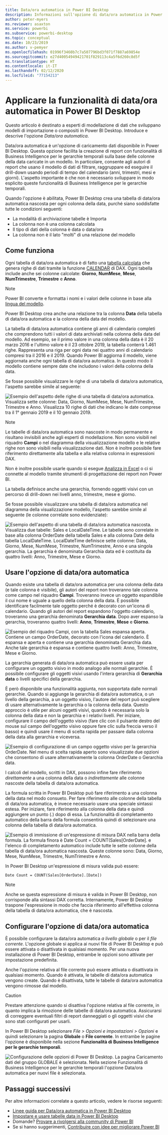 ```yaml
---
title: Data/ora automatica in Power BI Desktop
description: Informazioni sull'opzione di data/ora automatica in Power BI Desktop.
author: peter-myers
ms.reviewer: asaxton
ms.service: powerbi
ms.subservice: powerbi-desktop
ms.topic: conceptual
ms.date: 10/23/2019
ms.author: v-pemyer
ms.openlocfilehash: 01996f3460b7c7a507796bd3f071f7887a69854e
ms.sourcegitcommit: e27d40054949421701f829113c4a5f6d260c8d5f
ms.translationtype: HT
ms.contentlocale: it-IT
ms.lasthandoff: 02/12/2020
ms.locfileid: "77154213"
---
```

# <a name="apply-auto-datetime-in-power-bi-desktop"></a>Applicare la funzionalità di data/ora automatica in Power BI Desktop

Questo articolo è destinato a esperti di modellazione di dati che sviluppano modelli di importazione o compositi in Power BI Desktop. Introduce e descrive l'opzione _Data/ora automatica_.

Data/ora automatica è un'opzione di caricamento dati disponibile in Power BI Desktop. Questa opzione facilita la creazione di report con funzionalità di Business Intelligence per le gerarchie temporali sulla base delle colonne della data caricate in un modello. In particolare, consente agli autori di report che usano il modello di dati di filtrare, raggruppare ed eseguire il drill-down usando periodi di tempo del calendario (anni, trimestri, mesi e giorni). L'aspetto importante è che non è necessario sviluppare in modo esplicito queste funzionalità di Business Intelligence per le gerarchie temporali.

Quando l'opzione è abilitata, Power BI Desktop crea una tabella di data/ora automatica nascosta per ogni colonna della data, purché siano soddisfatte tutte le condizioni seguenti:

- La modalità di archiviazione tabelle è Importa
- La colonna non è una colonna calcolata
- Il tipo di dati della colonna è data o data/ora
- La colonna non è il lato "molti" di una relazione del modello

## <a name="how-it-works"></a>Come funziona

Ogni tabella di data/ora automatica è di fatto una [tabella calcolata](desktop-calculated-tables.md) che genera righe di dati tramite la funzione [CALENDAR](/dax/calendar-function-dax) di DAX. Ogni tabella include anche sei colonne calcolate: **Giorno**, **NumMese**, **Mese**, **NumTrimestre**, **Trimestre** e **Anno**.

> [!NOTE]
> Power BI converte e formatta i nomi e i valori delle colonne in base alla [lingua del modello](supported-languages-countries-regions.md#choose-the-language-for-the-model-in-power-bi-desktop).

Power BI Desktop crea anche una relazione tra la colonna **Data** della tabella di data/ora automatica e la colonna della data del modello.

La tabella di data/ora automatica contiene gli anni di calendario completi che comprendono tutti i valori di data archiviati nella colonna della data del modello. Ad esempio, se il primo valore in una colonna della data è il 20 marzo 2016 e l'ultimo valore è il 23 ottobre 2019, la tabella conterrà 1.461 righe. Rappresenta una riga per ogni data nei quattro anni di calendario compresi tra il 2016 e il 2019. Quando Power BI aggiorna il modello, viene aggiornata anche ogni tabella di data/ora automatica. In questo modo il modello contiene sempre date che includono i valori della colonna della data.

Se fosse possibile visualizzare le righe di una tabella di data/ora automatica, l'aspetto sarebbe simile al seguente:

![Esempio dell'aspetto delle righe di una tabella di data/ora automatica. Visualizza sette colonne: Data, Giorno, NumMese, Mese, NumTrimestre, Trimestre e Anno. Visualizza 10 righe di dati che indicano le date comprese tra il 1° gennaio 2019 e il 10 gennaio 2019.](media/desktop-auto-date-time/auto-date-time-hidden-table-example-rows.png)

> [!NOTE]
> Le tabelle di data/ora automatica sono nascoste in modo permanente e risultano invisibili anche agli esperti di modellazione. Non sono visibili nel riquadro **Campi** o nel diagramma della visualizzazione modello e le relative righe non sono visibili nella visualizzazione dati. Non è inoltre possibile fare riferimento direttamente alla tabella e alla relativa colonna in espressioni DAX.
>
> Non è inoltre possibile usarle quando si esegue [Analizza in Excel](service-analyze-in-excel.md) o ci si connette al modello tramite strumenti di progettazione dei report non Power BI.

La tabella definisce anche una gerarchia, fornendo oggetti visivi con un percorso di drill-down nei livelli anno, trimestre, mese e giorno.

Se fosse possibile visualizzare una tabella di data/ora automatica nel diagramma della visualizzazione modello, l'aspetto sarebbe simile al seguente (le colonne correlate sono evidenziate):

![Esempio dell'aspetto di una tabella di data/ora automatica nascosta. Visualizza due tabelle: Sales e LocalDateTime. Le tabelle sono correlate in base alla colonna OrderDate della tabella Sales e alla colonna Date della tabella LocalDateTime. LocalDateTime definisce sette colonne: Data, Giorno, Mese, NumMese, Trimestre, NumTrimestre, Anno e una singola gerarchia. La gerarchia è denominata Gerarchia data ed è costituita da quattro livelli: Anno, Trimestre, Mese e Giorno.](media/desktop-auto-date-time/auto-date-time-hidden-table-example-diagram.png)

## <a name="work-with-auto-datetime"></a>Usare l'opzione di data/ora automatica

Quando esiste una tabella di data/ora automatica per una colonna della data (e tale colonna è visibile), gli autori del report non troveranno tale colonna come campo nel riquadro **Campi**. Troveranno invece un oggetto espandibile il cui nome è uguale a quello della colonna della data. È possibile identificare facilmente tale oggetto perché è decorato con un'icona di calendario. Quando gli autori del report espandono l'oggetto calendario, troveranno una gerarchia denominata **Gerarchia data**. Dopo aver espanso la gerarchia, troveranno quattro livelli: **Anno**, **Trimestre**, **Mese** e **Giorno**.

![Esempio del riquadro Campi, con la tabella Sales espansa aperta. Contiene un campo OrderDate, decorato con l'icona del calendario. È espansa e aperta e contiene una gerarchia denominata Gerarchia data. Anche tale gerarchia è espansa e contiene quattro livelli: Anno, Trimestre, Mese e Giorno.](media/desktop-auto-date-time/auto-date-time-fields-pane-example.png)

La gerarchia generata di data/ora automatica può essere usata per configurare un oggetto visivo in modo analogo alle normali gerarchie. È possibile configurare gli oggetti visivi usando l'intera gerarchia di **Gerarchia data** o livelli specifici della gerarchia.

È però disponibile una funzionalità aggiunta, non supportata dalle normali gerarchie. Quando si aggiunge la gerarchia di data/ora automatica, o un livello della gerarchia, a un oggetto visivo, l'autore del report può scegliere di usare alternativamente la gerarchia o la colonna della data. Questo approccio è utile per alcuni oggetti visivi, quando è necessaria solo la colonna della data e non la gerarchia e i relativi livelli. Per iniziare, configurare il campo dell'oggetto visivo (fare clic con il pulsante destro del mouse sul campo dell'oggetto visivo oppure fare clic sulla freccia verso il basso) e quindi usare il menu di scelta rapida per passare dalla colonna della data alla gerarchia e viceversa.

![Esempio di configurazione di un campo oggetto visivo per la gerarchia OrderDate. Nel menu di scelta rapida aperto sono visualizzate due opzioni che consentono di usare alternativamente la colonna OrderDate o Gerarchia data.](media/desktop-auto-date-time/auto-date-time-configure-visuals-fields.png)

I calcoli del modello, scritti in DAX, possono infine fare riferimento _direttamente_ a una colonna della data o _indirettamente_ alle colonne nascoste della tabella di data/ora automatica.

La formula scritta in Power BI Desktop può fare riferimento a una colonna della data nel modo consueto. Per fare riferimento alle colonne della tabella di data/ora automatica, è invece necessario usare una speciale sintassi estesa. Per iniziare, fare riferimento alla colonna della data e quindi aggiungere un punto (.) dopo di essa. La funzionalità di completamento automatico della barra della formula consentirà quindi di selezionare una colonna della tabella di data/ora automatica.

![Esempio di immissione di un'espressione di misura DAX nella barra della formula. La formula finora è Date Count = COUNT(Sales[OrderDate]. e l'elenco di completamento automatico include tutte le sette colonne della tabella di data/ora automatica nascosta. Queste colonne sono: Data, Giorno, Mese, NumMese, Trimestre, NumTrimestre e Anno.](media/desktop-auto-date-time/auto-date-time-dax-auto-complete.png)

In Power BI Desktop un'espressione di misura valida può essere:

```dax
Date Count = COUNT(Sales[OrderDate].[Date])
```

> [!NOTE]
> Anche se questa espressione di misura è valida in Power BI Desktop, non corrisponde alla sintassi DAX corretta. Internamente, Power BI Desktop traspone l'espressione in modo che faccia riferimento all'effettiva colonna della tabella di data/ora automatica, che è nascosta.

## <a name="configure-auto-datetime-option"></a>Configurare l'opzione di data/ora automatica

È possibile configurare la data/ora automatica _a livello globale_ o per il _file corrente_. L'opzione globale si applica ai nuovi file di Power BI Desktop e può essere attivata o disattivata in qualsiasi momento. Per una nuova installazione di Power BI Desktop, entrambe le opzioni sono attivate per impostazione predefinita.

Anche l'opzione relativa al file corrente può essere attivata o disattivata in qualsiasi momento. Quando è attivata, le tabelle di data/ora automatica vengono create. Quando è disattivata, tutte le tabelle di data/ora automatica vengono rimosse dal modello.

> [!CAUTION]
> Prestare attenzione quando si disattiva l'opzione relativa al file corrente, in quanto implica la rimozione delle tabelle di data/ora automatica. Assicurarsi di correggere eventuali filtri di report danneggiati o gli oggetti visivi che sono stati configurati per usarli.

In Power BI Desktop selezionare _File > Opzioni e impostazioni > Opzioni_ e quindi selezionare la pagina **Globale** o **File corrente**. In entrambe le pagine l'opzione è disponibile nella sezione **Funzionalità di Business Intelligence per le gerarchie temporali**.

![Configurazione delle opzioni di Power BI Desktop. La pagina Caricamento dati del gruppo GLOBALE è selezionata. Nella sezione Funzionalità di Business Intelligence per le gerarchie temporali l'opzione Data/ora automatica per nuovi file è selezionata.](media/desktop-auto-date-time/auto-date-time-configure-global-options.png)

## <a name="next-steps"></a>Passaggi successivi

Per altre informazioni correlate a questo articolo, vedere le risorse seguenti:

- [Linee guida per Data/ora automatica in Power BI Desktop](guidance/auto-date-time.md)
- [Impostare e usare tabelle data in Power BI Desktop](desktop-date-tables.md)
- Domande? [Provare a rivolgersi alla community di Power BI](https://community.powerbi.com/)
- Se si hanno suggerimenti, [Contribuire con idee per migliorare Power BI](https://ideas.powerbi.com/)
